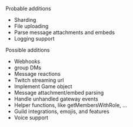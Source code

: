 Probable additions
- Sharding
- File uploading
- Parse message attachments and embeds
- Logging support

Possible additions
- Webhooks
- group DMs
- Message reactions
- Twitch streaming url
- Implement Game object
- Message attachment/embed parsing
- Handle unhandled gateway events
- Helper functions, like getMembersWithRole, ...
- Guild integrations, emojis, and features
- Voice support
